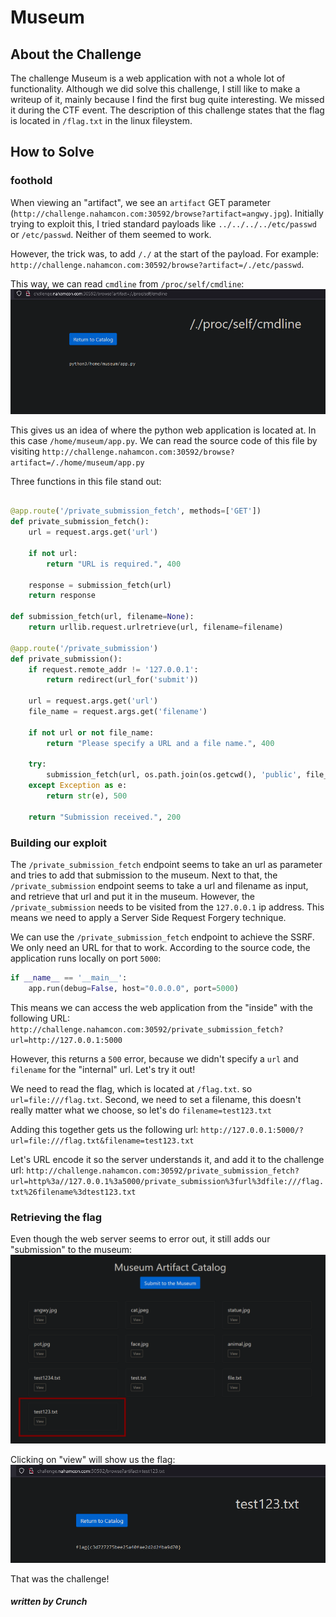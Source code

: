 # Museum

## About the Challenge

The challenge Museum is a web application with not a whole lot of functionality. Although we did solve this challenge, I still like to make a writeup of it, mainly because I find the first bug quite interesting. We missed it during the CTF event. The description of this challenge states that the flag is located in `/flag.txt` in the linux fileystem.

## How to Solve

### foothold

When viewing an "artifact", we see an `artifact` GET parameter (`http://challenge.nahamcon.com:30592/browse?artifact=angwy.jpg`). Initially trying to exploit this, I tried standard payloads like `../../../../etc/passwd` or `/etc/passwd`. Neither of them seemed to work.

However, the trick was, to add `/./` at the start of the payload. For example: `http://challenge.nahamcon.com:30592/browse?artifact=/./etc/passwd`.

This way, we can read `cmdline` from `/proc/self/cmdline`:
![cmdline](cmdline.png)

This gives us an idea of where the python web application is located at. In this case `/home/museum/app.py`. We can read the source code of this file by visiting `http://challenge.nahamcon.com:30592/browse?artifact=/./home/museum/app.py`

Three functions in this file stand out:

```python

@app.route('/private_submission_fetch', methods=['GET'])
def private_submission_fetch():
    url = request.args.get('url')

    if not url:
        return "URL is required.", 400

    response = submission_fetch(url)
    return response

def submission_fetch(url, filename=None):
    return urllib.request.urlretrieve(url, filename=filename)

@app.route('/private_submission')
def private_submission():
    if request.remote_addr != '127.0.0.1':
        return redirect(url_for('submit'))

    url = request.args.get('url')
    file_name = request.args.get('filename')

    if not url or not file_name:
        return "Please specify a URL and a file name.", 400

    try:
        submission_fetch(url, os.path.join(os.getcwd(), 'public', file_name))
    except Exception as e:
        return str(e), 500

    return "Submission received.", 200
```

### Building our exploit

The `/private_submission_fetch` endpoint seems to take an url as parameter and tries to add that submission to the museum. Next to that, the `/private_submission` endpoint seems to take a url and filename as input, and retrieve that url and put it in the museum. However, the `/private_submission` needs to be visited from the `127.0.0.1` ip address. This means we need to apply a Server Side Request Forgery technique.

We can use the `/private_submission_fetch` endpoint to achieve the SSRF. We only need an URL for that to work. According to the source code, the application runs locally on port `5000`:

```python
if __name__ == '__main__':
    app.run(debug=False, host="0.0.0.0", port=5000)
```

This means we can access the web application from the "inside" with the following URL:
`http://challenge.nahamcon.com:30592/private_submission_fetch?url=http://127.0.0.1:5000`

However, this returns a `500` error, because we didn't specify a `url` and `filename` for the "internal" url. Let's try it out!

We need to read the flag, which is located at `/flag.txt`. so `url=file:///flag.txt`. Second, we need to set a filename, this doesn't really matter what we choose, so let's do `filename=test123.txt`

Adding this together gets us the following url:
`http://127.0.0.1:5000/?url=file:///flag.txt&filename=test123.txt`

Let's URL encode it so the server understands it, and add it to the challenge url:
`http://challenge.nahamcon.com:30592/private_submission_fetch?url=http%3a//127.0.0.1%3a5000/private_submission%3furl%3dfile:///flag.txt%26filename%3dtest123.txt`

### Retrieving the flag

Even though the web server seems to error out, it still adds our "submission" to the museum:
![museum](museum.png)

Clicking on "view" will show us the flag:
![flag](flag.png)

That was the challenge!

##### written by Crunch
